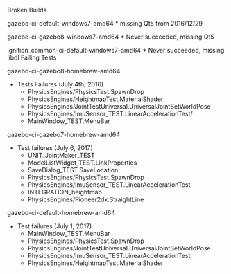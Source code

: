 Broken Builds

  gazebo-ci-default-windows7-amd64
    * missing Qt5 from 2016/12/29

  gazebo-ci-gazebo8-windows7-amd64
    * Never succeeded, missing Qt5

  ignition_common-ci-default-windows7-amd64
    * Never succeeded, missing libdl
Failing Tests

gazebo-ci-gazebo8-homebrew-amd64
  * Tests Failures (July 4th, 2016)
    * PhysicsEngines/PhysicsTest.SpawnDrop
    * PhysicsEngines/HeightmapTest.MaterialShader
    * PhysicsEngines/JointTestUniversal.UniversalJointSetWorldPose
    * PhysicsEngines/ImuSensor_TEST.LinearAccelerationTest/
    * MainWindow_TEST.MenuBar

gazebo-ci-gazebo7-homebrew-amd64
  * Test failures (July 6, 2017)
    * UNIT_JointMaker_TEST
    * ModelListWidget_TEST.LinkProperties
    * SaveDialog_TEST.SaveLocation
    * PhysicsEngines/PhysicsTest.SpawnDrop
    * PhysicsEngines/ImuSensor_TEST.LinearAccelerationTest
    * INTEGRATION_heightmap
    * PhysicsEngines/Pioneer2dx.StraightLine

gazebo-ci-default-homebrew-amd64
  * Test failures (July 1, 2017)
    * MainWindow_TEST.MenuBar
    * PhysicsEngines/PhysicsTest.SpawnDrop
    * PhysicsEngines/JointTestUniversal.UniversalJointSetWorldPose
    * PhysicsEngines/ImuSensor_TEST.LinearAccelerationTest
    * PhysicsEngines/HeightmapTest.MaterialShader